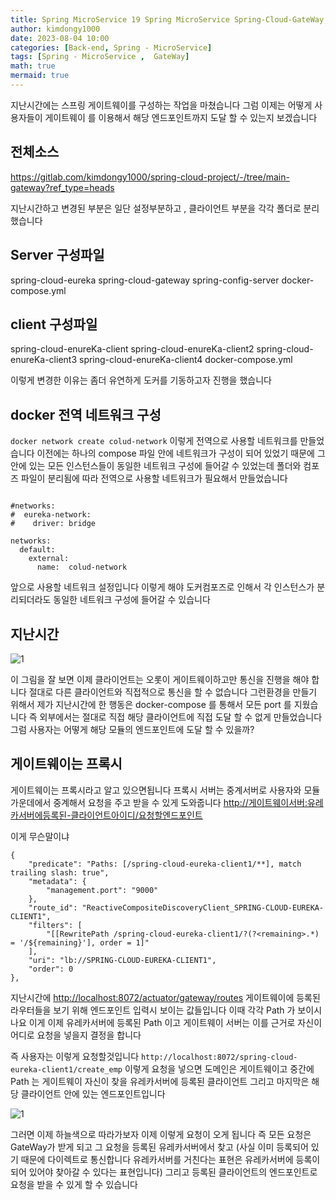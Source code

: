 ```yaml
---
title: Spring MicroService 19 Spring MicroService Spring-Cloud-GateWay 2
author: kimdongy1000
date: 2023-08-04 10:00
categories: [Back-end, Spring - MicroService]
tags: [Spring - MicroService ,  GateWay]
math: true
mermaid: true
---
```


지난시간에는 스프링 게이트웨이를 구성하는 작업을 마쳤습니다 그럼 이제는 어떻게 사용자들이 게이트웨이 를 이용해서 해당 엔드포인트까지 도달 할 수 있는지 보겠습니다 

## 전체소스
<https://gitlab.com/kimdongy1000/spring-cloud-project/-/tree/main-gateway?ref_type=heads>

지난시간하고 변경된 부분은 일단 설정부분하고 , 클라이언트 부분을 각각 폴더로 분리했습니다 

## Server 구성파일
spring-cloud-eureka
spring-cloud-gateway
spring-config-server
docker-compose.yml


## client 구성파일
spring-cloud-enureKa-client
spring-cloud-enureKa-client2
spring-cloud-enureKa-client3
spring-cloud-enureKa-client4
docker-compose.yml

이렇게 변경한 이유는 좀더 유연하게 도커를 기동하고자 진행을 했습니다

## docker 전역 네트워크 구성 
`docker network create colud-network` 이렇게 전역으로 사용할 네트워크를 만들었습니다 이전에는 하나의 compose 파일 안에 네트워크가 구성이 되어 있었기 때문에 그 안에 있는 모든 인스턴스들이 동일한 네트워크 구성에 들어갈 수 있었는데 폴더와 컴포즈 파일이 분리됨에 따라 전역으로 사용할 네트워크가 필요해서 만들었습니다 

```

#networks:
#  eureka-network:
#    driver: bridge

networks:
  default:
    external:
      name:  colud-network

```
앞으로 사용할 네트워크 설정입니다 이렇게 해야 도커컴포즈로 인해서 각 인스턴스가 분리되더라도 동일한 네트워크 구성에 들어갈 수 있습니다

## 지난시간 
![1](https://github.com/user-attachments/assets/c316810d-9701-4d41-9a45-3a5b07a33e1d) 

이 그림을 잘 보면 이제 클라이언트는 오롯이 게이트웨이하고만 통신을 진행을 해야 합니다 절대로 다른 클라이언트와 직접적으로 통신을 할 수 없습니다 
그런환경을 만들기 위해서 제가 지난시간에 한 행동은 docker-compose 를 통해서 모든 port 를 지웠습니다 즉 외부에서는 절대로 직접 해당 클라이언트에 직접 도달 할 수 없게 만들었습니다 그럼 사용자는 어떻게 해당 모듈의 엔드포인트에 도달 할 수 있을까?


## 게이트웨이는 프록시 
게이트웨이는 프록시라고 알고 있으면됩니다 프록시 서버는 중계서버로 사용자와 모듈 가운데에서 중계해서 요청을 주고 받을 수 있게 도와줍니다 
<http://게이트웨이서버:유레카서버에등록된-클라이언트아이디/요청할엔드포인트>

이게 무슨말이냐

```
{
    "predicate": "Paths: [/spring-cloud-eureka-client1/**], match trailing slash: true",
    "metadata": {
        "management.port": "9000"
    },
    "route_id": "ReactiveCompositeDiscoveryClient_SPRING-CLOUD-EUREKA-CLIENT1",
    "filters": [
        "[[RewritePath /spring-cloud-eureka-client1/?(?<remaining>.*) = '/${remaining}'], order = 1]"
    ],
    "uri": "lb://SPRING-CLOUD-EUREKA-CLIENT1",
    "order": 0
},
```
지난시간에 <http://localhost:8072/actuator/gateway/routes> 게이트웨이에 등록된 라우터들을 보기 위해 엔드포인트 입력시 보이는 값들입니다 이때 각각 Path 가 보이시나요 이게 이제 유레카서버에 등록된 Path 이고 게이트웨이 서버는 이를 근거로 자신이 어디로 요청을 넣을지 결정을 합니다 

즉 사용자는 이렇게 요청할것입니다 `http://localhost:8072/spring-cloud-eureka-client1/create_emp` 이렇게 요청을 넣으면 도메인은 게이트웨이고 중간에 Path 는 게이트웨이 자신이 찾을 유레카서버에 등록된 클라이언트 그리고 마지막은 해당 클라이언트 안에 있는 엔드포인트입니다 

![1](https://github.com/user-attachments/assets/1ae34fa8-941f-45c8-9fc1-b4f7922aca70)

그러면 이제 하늘색으로 따라가보자 이제 이렇게 요청이 오게 됩니다 즉 모든 요청은 GateWay가 받게 되고 그 요청을 등록된 유레카서버에서 찾고 (사실 이미 등록되어 있기 때문에 다이렉트로 통신합니다 유레카서버를 거친다는 표현은 유레카서버에 등록이 되어 있어야 찾아갈 수 있다는 표현입니다) 그리고 등록된 클라이언트의 엔드포인트로 요청을 받을 수 있게 할 수 있습니다 




